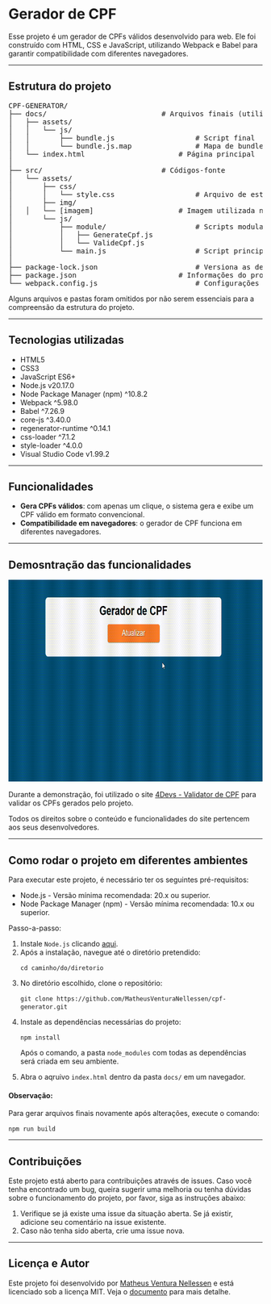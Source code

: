 <h1>Gerador de CPF</h1>
<p>Esse projeto é um gerador de CPFs válidos desenvolvido para web. Ele foi construído com HTML, CSS e JavaScript, utilizando Webpack e Babel para garantir compatibilidade com diferentes navegadores.</p>

<hr>

<h2>Estrutura do projeto</h2>
<pre>
CPF-GENERATOR/
├── docs/							# Arquivos finais (utilizados para funcionamento do projeto e para deploy)
│	├── assets/
│	│   └── js/
│	│       ├── bundle.js					# Script final
│	│       └── bundle.js.map				# Mapa de bundle.js
│	└── index.html						# Página principal 
│
├── src/							# Códigos-fonte
│   └── assets/
│       ├── css/
│       │   └── style.css					# Arquivo de estilo
│       ├── img/
│	│   └── [imagem]					# Imagem utilizada no projeto
│       └── js/
│           ├── module/						# Scripts modularizados
│           │   ├── GenerateCpf.js
│           │   └── ValideCpf.js
│           └── main.js						# Script principal
│
├── package-lock.json						# Versiona as dependências exatas do projeto
├── package.json						# Informações do projeto, dependências e scripts npm
└── webpack.config.js						# Configurações do Webpack
</pre>
<p>Alguns arquivos e pastas foram omitidos por não serem essenciais para a compreensão da estrutura do projeto.</p>

<hr>

<h2>Tecnologias utilizadas</h2>
<ul>
	<li>HTML5</li>
	<li>CSS3</li>
	<li>JavaScript ES6+</li>
	<li>Node.js v20.17.0</li>
	<li>Node Package Manager (npm) ^10.8.2</li>
	<li>Webpack ^5.98.0</li>
	<li>Babel ^7.26.9</li>
	<li>core-js ^3.40.0</li>
	<li>regenerator-runtime ^0.14.1</li>
	<li>css-loader ^7.1.2</li>
	<li>style-loader ^4.0.0</li>
 	<li>Visual Studio Code v1.99.2</li>
</ul>

<hr>

<h2>Funcionalidades</h2>
<ul>
	<li><strong>Gera CPFs válidos</strong>: com apenas um clique, o sistema gera e exibe um CPF válido em formato convencional.</li>
	<li><strong>Compatibilidade em navegadores</strong>: o gerador de CPF funciona em diferentes navegadores.</li>
</ul>

<hr>

<h2>Demosntração das funcionalidades</h2>
<div align="center">
	<img src="./src/assets/img/demonstration.gif" alt="demonstração das funcionalidades do site" height="400px">
</div>
<p>Durante a demonstração, foi utilizado o site <a href="https://www.4devs.com.br/validador_cpf" target="_blank">4Devs - Validator de CPF</a> para validar os CPFs gerados pelo projeto.</p>
<p>Todos os direitos sobre o conteúdo e funcionalidades do site pertencem aos seus desenvolvedores.</p>

<hr>

<h2>Como rodar o projeto em diferentes ambientes</h2>
<p>Para executar este projeto, é necessário ter os seguintes pré-requisitos:</p>
<ul>
	<li>Node.js - Versão mínima recomendada: 20.x ou superior.</li>
	<li>Node Package Manager (npm) - Versão mínima recomendada: 10.x ou superior.</li>
</ul>
<p>Passo-a-passo:</p>
<ol>
	<li>Instale <code>Node.js</code> clicando <a href="https://nodejs.org/en/download" target="_blank">aqui</a>.</li>
	<li>Após a instalação, navegue até o diretório pretendido:</li>
	<pre><code>cd caminho/do/diretorio</code></pre>
	<li>No diretório escolhido, clone o repositório:</li>
	<pre><code>git clone https://github.com/MatheusVenturaNellessen/cpf-generator.git</code></pre>
	<li>Instale as dependências necessárias do projeto:</li>
	<pre><code>npm install</code></pre>
	<p>Após o comando, a pasta <code>node_modules</code> com todas as dependências será criada em seu ambiente.</p>
	<li>Abra o aqruivo <code>index.html</code> dentro da pasta <code>docs/</code> em um navegador.</li>
</ol>
<h4>Observação:</h4>
<p>Para gerar arquivos finais novamente após alterações, execute o comando:</p>
<pre><code>npm run build</code></pre>

<hr>

<h2>Contribuições</h2>
<p>Este projeto está aberto para contribuições através de issues. Caso você tenha encontrado um bug, queira sugerir uma melhoria ou tenha dúvidas sobre o funcionamento do projeto, por favor, siga as instruções abaixo:</p>
<ol>
    <li>Verifique se já existe uma issue da situação aberta. Se já existir, adicione seu comentário na issue existente.
    <li>Caso não tenha sido aberta, crie uma issue nova.
</ol>

<hr>

<h2>Licença e Autor</h2>
<p>Este projeto foi desenvolvido por <a href="https://www.linkedin.com/in/matheus-ventura-nellessen/">Matheus Ventura Nellessen</a> e está licenciado sob a licença MIT. Veja o <a href="./LICENSE">documento</a> para mais detalhe.</p>
